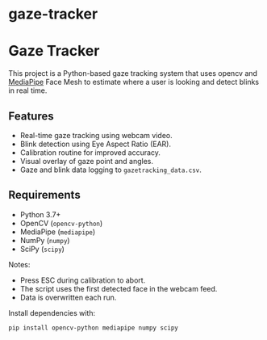 # gaze-tracker
# Gaze Tracker

This project is a Python-based gaze tracking system that uses opencv and [MediaPipe](https://google.github.io/mediapipe/) Face Mesh to estimate where a user is looking and detect blinks in real time.

## Features

- Real-time gaze tracking using webcam video.
- Blink detection using Eye Aspect Ratio (EAR).
- Calibration routine for improved accuracy.
- Visual overlay of gaze point and angles.
- Gaze and blink data logging to `gazetracking_data.csv`.

## Requirements

- Python 3.7+
- OpenCV (`opencv-python`)
- MediaPipe (`mediapipe`)
- NumPy (`numpy`)
- SciPy (`scipy`)

Notes:
- Press ESC during calibration to abort.
- The script uses the first detected face in the webcam feed.
- Data is overwritten each run.

Install dependencies with:

```sh
pip install opencv-python mediapipe numpy scipy

